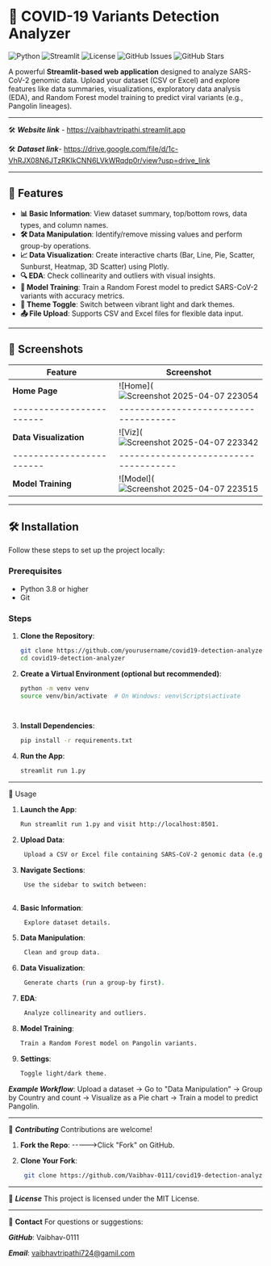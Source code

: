 # 🦠 COVID-19 Variants Detection Analyzer

![Python](https://img.shields.io/badge/Python-3.8%2B-blue) ![Streamlit](https://img.shields.io/badge/Streamlit-1.0%2B-red) ![License](https://img.shields.io/badge/License-MIT-green) ![GitHub Issues](https://img.shields.io/github/issues/yourusername/covid19-detection-analyzer) ![GitHub Stars](https://img.shields.io/github/stars/yourusername/covid19-detection-analyzer?style=social)

A powerful **Streamlit-based web application** designed to analyze SARS-CoV-2 genomic data. Upload your dataset (CSV or Excel) and explore features like data summaries, visualizations, exploratory data analysis (EDA), and Random Forest model training to predict viral variants (e.g., Pangolin lineages).

------------------------------------------------------------------------------------------------------------------------------------------

 🛠️ ***Website link*** - https://vaibhavtripathi.streamlit.app

 🛠️  ***Dataset link***- https://drive.google.com/file/d/1c-VhRJX08N6JTzRKlkCNN6LVkWRqdp0r/view?usp=drive_link


------------------------------------------------------------------------------------------------------------------------------------------

## 🚀 Features

- **📊 Basic Information**: View dataset summary, top/bottom rows, data types, and column names.
- **🛠️ Data Manipulation**: Identify/remove missing values and perform group-by operations.
- **📈 Data Visualization**: Create interactive charts (Bar, Line, Pie, Scatter, Sunburst, Heatmap, 3D Scatter) using Plotly.
- **🔍 EDA**: Check collinearity and outliers with visual insights.
- **🤖 Model Training**: Train a Random Forest model to predict SARS-CoV-2 variants with accuracy metrics.
- **🎨 Theme Toggle**: Switch between vibrant light and dark themes.
- **📤 File Upload**: Supports CSV and Excel files for flexible data input.

------------------------------------------------------------------------------------------------------------------------------------------------------------------------------------------

## 📸 Screenshots

| Feature                | Screenshot                          |
|------------------------|-------------------------------------|
| **Home Page**          | ![Home](![Screenshot 2025-04-07 223054](https://github.com/user-attachments/assets/1261823e-3ec4-4729-a6cb-14e363500ded)|
|------------------------|-------------------------------------|
| **Data Visualization** | ![Viz](![Screenshot 2025-04-07 223342](https://github.com/user-attachments/assets/8f96ed83-07a3-40fc-94ac-3b85c723cd4c) |
|------------------------|-------------------------------------|
| **Model Training**     | ![Model](![Screenshot 2025-04-07 223515](https://github.com/user-attachments/assets/db1c8310-4f04-4594-a939-246d8b8bb712)|


------------------------------------------------------------------------------------------------------------------------------------------------------------------------------------------

## 🛠️ Installation

Follow these steps to set up the project locally:

### Prerequisites
- Python 3.8 or higher
- Git

### Steps
1. **Clone the Repository**:
   ```bash
   git clone https://github.com/yourusername/covid19-detection-analyzer.git
   cd covid19-detection-analyzer

2. **Create a Virtual Environment (optional but recommended)**:
   ```bash
   python -m venv venv
   source venv/bin/activate  # On Windows: venv\Scripts\activate

      
3. **Install Dependencies**:
   ```bash
   pip install -r requirements.txt


4. **Run the App**:
    ```bash
    streamlit run 1.py

------------------------------------------------------------------------------------------------------------------------------------------------------------------------------------------

📖 Usage
1. **Launch the App**:
   ```bash
   Run streamlit run 1.py and visit http://localhost:8501.
   
2. **Upload Data**:
   ```bash
    Upload a CSV or Excel file containing SARS-CoV-2 genomic data (e.g., with columns like Pangolin, Accession, Length, Collection_Date).
   
4. **Navigate Sections**:
   ```bash
    Use the sidebar to switch between:
  
5. **Basic Information**:
   ```bash
    Explore dataset details.
   
6. **Data Manipulation**:
   ```bash
    Clean and group data.

7. **Data Visualization**:
   ```bash
    Generate charts (run a group-by first).

5. **EDA**:
   ```bash
    Analyze collinearity and outliers.
   
6. **Model Training**:
   ```bash
   Train a Random Forest model on Pangolin variants.
   
7. **Settings**:
   ```bash
   Toggle light/dark theme.
   
***Example Workflow***:
Upload a dataset → Go to "Data Manipulation" → Group by Country and count → Visualize as a Pie chart → Train a model to predict Pangolin.

-----------------------------------------------------------------------------------------------------------------------------------------

🤝 ***Contributing***
Contributions are welcome!


1. **Fork the Repo**:
     ----->Click "Fork" on GitHub.

   
2. **Clone Your Fork**:
      ```bash
       git clone https://github.com/Vaibhav-0111/covid19-detection-analyzer.git

------------------------------------------------------------------------------------------------------------------------------------------

📜 ***License***
This project is licensed under the MIT License.

------------------------------------------------------------------------------------------------------------------------------------------

📧 **Contact**
For questions or suggestions:

***GitHub***: Vaibhav-0111

***Email***: vaibhavtripathi724@gamil.com
      
